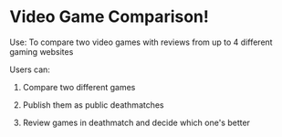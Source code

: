 # Video Game Comparison!

Use: To compare two video games with reviews from up to 4 different gaming websites

Users can:
1. Compare two different games

2. Publish them as public deathmatches

3. Review games in deathmatch and decide which one's better

